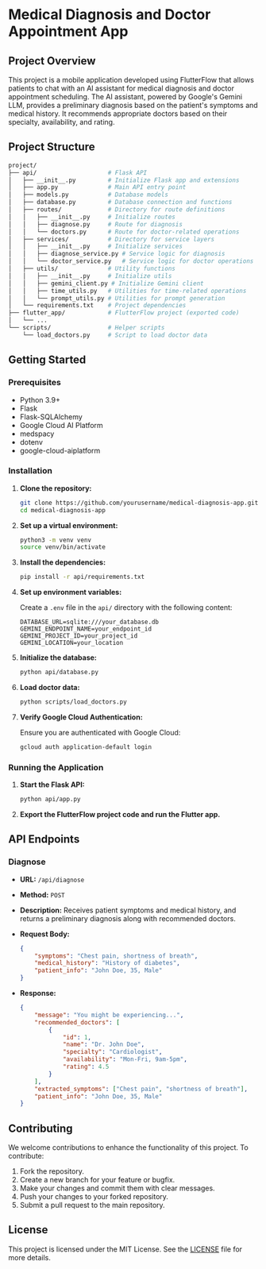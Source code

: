 # Medical Diagnosis and Doctor Appointment App

## Project Overview

This project is a mobile application developed using FlutterFlow that allows patients to chat with an AI assistant for medical diagnosis and doctor appointment scheduling. The AI assistant, powered by Google's Gemini LLM, provides a preliminary diagnosis based on the patient's symptoms and medical history. It recommends appropriate doctors based on their specialty, availability, and rating.

## Project Structure

```graphql
project/
├── api/                    # Flask API
│   ├── __init__.py         # Initialize Flask app and extensions
│   ├── app.py              # Main API entry point
│   ├── models.py           # Database models
│   ├── database.py         # Database connection and functions
│   ├── routes/             # Directory for route definitions
│   │   ├── __init__.py     # Initialize routes
│   │   ├── diagnose.py     # Route for diagnosis
│   │   └── doctors.py      # Route for doctor-related operations
│   ├── services/           # Directory for service layers
│   │   ├── __init__.py     # Initialize services
│   │   ├── diagnose_service.py # Service logic for diagnosis
│   │   └── doctor_service.py   # Service logic for doctor operations
│   ├── utils/              # Utility functions
│   │   ├── __init__.py     # Initialize utils
│   │   ├── gemini_client.py # Initialize Gemini client
│   │   ├── time_utils.py   # Utilities for time-related operations
│   │   └── prompt_utils.py # Utilities for prompt generation
│   └── requirements.txt    # Project dependencies
├── flutter_app/            # FlutterFlow project (exported code)
│   └── ...
└── scripts/                # Helper scripts
    └── load_doctors.py     # Script to load doctor data
```

## Getting Started

### Prerequisites

- Python 3.9+
- Flask
- Flask-SQLAlchemy
- Google Cloud AI Platform
- medspacy
- dotenv
- google-cloud-aiplatform

### Installation

1. **Clone the repository:**

    ```bash
    git clone https://github.com/yourusername/medical-diagnosis-app.git
    cd medical-diagnosis-app
    ```

2. **Set up a virtual environment:**

    ```bash
    python3 -m venv venv
    source venv/bin/activate
    ```

3. **Install the dependencies:**

    ```bash
    pip install -r api/requirements.txt
    ```

4. **Set up environment variables:**

    Create a `.env` file in the `api/` directory with the following content:

    ```env
    DATABASE_URL=sqlite:///your_database.db
    GEMINI_ENDPOINT_NAME=your_endpoint_id
    GEMINI_PROJECT_ID=your_project_id
    GEMINI_LOCATION=your_location
    ```

5. **Initialize the database:**

    ```bash
    python api/database.py
    ```

6. **Load doctor data:**

    ```bash
    python scripts/load_doctors.py
    ```

7. **Verify Google Cloud Authentication:**

    Ensure you are authenticated with Google Cloud:

    ```bash
    gcloud auth application-default login
    ```

### Running the Application

1. **Start the Flask API:**

    ```bash
    python api/app.py
    ```

2. **Export the FlutterFlow project code and run the Flutter app.**

## API Endpoints

### Diagnose

- **URL:** `/api/diagnose`
- **Method:** `POST`
- **Description:** Receives patient symptoms and medical history, and returns a preliminary diagnosis along with recommended doctors.
- **Request Body:**

    ```json
    {
        "symptoms": "Chest pain, shortness of breath",
        "medical_history": "History of diabetes",
        "patient_info": "John Doe, 35, Male"
    }
    ```

- **Response:**

    ```json
    {
        "message": "You might be experiencing...",
        "recommended_doctors": [
            {
                "id": 1,
                "name": "Dr. John Doe",
                "specialty": "Cardiologist",
                "availability": "Mon-Fri, 9am-5pm",
                "rating": 4.5
            }
        ],
        "extracted_symptoms": ["Chest pain", "shortness of breath"],
        "patient_info": "John Doe, 35, Male"
    }
    ```

## Contributing

We welcome contributions to enhance the functionality of this project. To contribute:

1. Fork the repository.
2. Create a new branch for your feature or bugfix.
3. Make your changes and commit them with clear messages.
4. Push your changes to your forked repository.
5. Submit a pull request to the main repository.

## License

This project is licensed under the MIT License. See the [LICENSE](LICENSE) file for more details.
